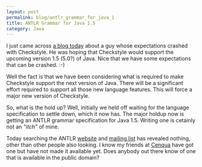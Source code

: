```yaml
---
layout: post
permalink: blog/antlr_grammar_for_java_1
title: ANTLR Grammar for Java 1.5
category: Java
---
```


<p>
I just came across <a href="http://twasink.net/blog/archives/2004/06/dont_you_hate_i.html">a blog today</a> about a guy whose expectations crashed with Checkstyle. He was hoping that Checkstyle would support the upcoming version 1.5 (5.0?) of Java. Nice that we have some expectations that can be crashed. :-)

</p>
<p>
Well the fact is that we have been considering what is required to make Checkstyle support the next version of Java. There will be a significant effort required to support all those new language features. This will force a major new version of Checkstyle.

</p>
<p>
So, what is the hold up? Well, initially we held off waiting for the language specification to settle down, which it now has. The major holdup now is getting an ANTLR grammar specification for Java 1.5. Writing one is cetainly not an <i>"itch&quot;</i> of mine.

</p>
<p>
Today searching the ANTLR <a href="http://www.antlr.org">website</a> and <a href="http://groups.yahoo.com/group/antlr-interest/archives">mailing list</a> has revealed nothing, other than other people also looking. I know my friends at <a href="http://www.cenqua.com/">Cenqua</a> have got one but have not made it available yet. Does anybody out there know of one that is available in the public domain?

</p>
